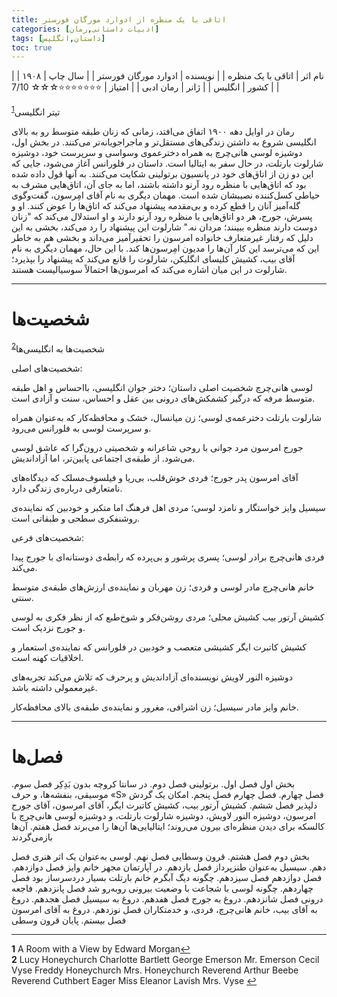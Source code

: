 ```yaml
---
title: اتاقی با یک منظره از ادوارد مورگان فورستر
categories: [ادبیات داستانی,رمان]
tags: [داستان,انگلیس]
toc: true
---
```


| نام اثر | اتاقی با یک منظره |
| نویسنده | ادوارد مورگان فورستر |
| سال چاپ | ۱۹۰۸  |
| کشور | انگلیس  |
| ژانر | رمان ادبی  |
| امتیاز | ⭐⭐⭐⭐⭐⭐⭐☆☆☆ 7/10  |


تیتر انگلیسی<sup id="a1">[1](#f1)</sup>

رمان در اوایل دهه ۱۹۰۰ اتفاق می‌افتد، زمانی که زنان طبقه متوسط رو به بالای انگلیسی شروع به داشتن زندگی‌های مستقل‌تر و ماجراجویانه‌تر می‌کنند. در بخش اول، دوشیزه لوسی هانی‌چرچ به همراه دخترعموی وسواسی و سرپرست خود، دوشیزه شارلوت بارتلت، در حال سفر به ایتالیا است. داستان در فلورانس آغاز می‌شود، جایی که این دو زن از اتاق‌های خود در پانسیون برتولینی شکایت می‌کنند. به آنها قول داده شده بود که اتاق‌هایی با منظره رود آرنو داشته باشند، اما به جای آن، اتاق‌هایی مشرف به حیاطی کسل‌کننده نصیبشان شده است. مهمان دیگری به نام آقای امِرسون، گفت‌وگوی گله‌آمیز آنان را قطع کرده و بی‌مقدمه پیشنهاد می‌کند که اتاق‌ها را عوض کنند. او و پسرش، جورج، هر دو اتاق‌هایی با منظره رود آرنو دارند و او استدلال می‌کند که "زنان دوست دارند منظره ببینند؛ مردان نه." شارلوت این پیشنهاد را رد می‌کند، بخشی به این دلیل که رفتار غیرمتعارف خانواده امرسون را تحقیرآمیز می‌داند و بخشی هم به خاطر این که می‌ترسد این کار آن‌ها را مدیون امِرسون‌ها کند. با این حال، مهمان دیگری به نام آقای بیب، کشیش کلیسای انگلیکن، شارلوت را قانع می‌کند که پیشنهاد را بپذیرد؛ شارلوت در این میان اشاره می‌کند که امرسون‌ها احتمالاً سوسیالیست هستند.

---


# شخصیت‌ها

شخصیت‌ها به انگلیسی‌ها<sup id="a2">[2](#f2)</sup>

شخصیت‌های اصلی:

لوسی هانی‌چرچ
   شخصیت اصلی داستان؛ دختر جوان انگلیسی، بااحساس و اهل طبقه متوسط مرفه که درگیر کشمکش‌های درونی بین عقل و احساس، سنت و آزادی است.

شارلوت بارتلت
   دخترعمه‌ی لوسی؛ زن میانسال، خشک و محافظه‌کار که به‌عنوان همراه و سرپرست لوسی به فلورانس می‌رود.

جورج امرسون 
   مرد جوانی با روحی شاعرانه و شخصیتی درون‌گرا که عاشق لوسی می‌شود. از طبقه‌ی اجتماعی پایین‌تر، اما آزاداندیش.

آقای امرسون
   پدر جورج؛ فردی خوش‌قلب، بی‌ریا و فیلسوف‌مسلک که دیدگاه‌های نامتعارفی درباره‌ی زندگی دارد.

سیسیل وایز
   خواستگار و نامزد لوسی؛ مردی اهل فرهنگ اما متکبر و خودبین که نماینده‌ی روشنفکری سطحی و طبقاتی است.

شخصیت‌های فرعی:

فردی هانی‌چرچ 
   برادر لوسی؛ پسری پرشور و بی‌پرده که رابطه‌ی دوستانه‌ای با جورج پیدا می‌کند.

خانم هانی‌چرچ 
   مادر لوسی و فردی؛ زن مهربان و نماینده‌ی ارزش‌های طبقه‌ی متوسط سنتی.

کشیش آرتور بیب 
   کشیش محلی؛ مردی روشن‌فکر و شوخ‌طبع که از نظر فکری به لوسی و جورج نزدیک است.

کشیش کاتبرت ایگر 
   کشیشی متعصب و خودبین در فلورانس که نماینده‌ی استعمار و اخلاقیات کهنه است.

دوشیزه النور لاویش 
    نویسنده‌ای آزاداندیش و پرحرف که تلاش می‌کند تجربه‌های غیرمعمولی داشته باشد.

خانم وایز
    مادر سیسیل؛ زن اشرافی، مغرور و نماینده‌ی طبقه‌ی بالای محافظه‌کار.

---

# فصل‌ها

بخش اول
فصل اول. برتولینی
فصل دوم. در سانتا کروچه بدون بَدِکِر
فصل سوم. موسیقی، بنفشه‌ها، و حرف «S»
فصل چهارم. فصل چهارم
فصل پنجم. امکان‌ یک گردش دلپذیر
فصل ششم. کشیش آرتور بیب، کشیش کاتبرت ایگر، آقای امرسون، آقای جورج امرسون، دوشیزه النور لاویش، دوشیزه شارلوت بارتلت، و دوشیزه لوسی هانی‌چرچ با کالسکه برای دیدن منظره‌ای بیرون می‌روند؛ ایتالیایی‌ها آن‌ها را می‌برند
فصل هفتم. آن‌ها بازمی‌گردند

بخش دوم
فصل هشتم. قرون وسطایی
فصل نهم. لوسی به‌عنوان یک اثر هنری
فصل دهم. سیسیل به‌عنوان طنزپرداز
فصل یازدهم. در آپارتمان مجهز خانم وایز
فصل دوازدهم. فصل دوازدهم
فصل سیزدهم. چگونه دیگ آبگرم خانم بارتلت بسیار دردسرساز بود
فصل چهاردهم. چگونه لوسی با شجاعت با وضعیت بیرونی روبه‌رو شد
فصل پانزدهم. فاجعه درونی
فصل شانزدهم. دروغ به جورج
فصل هفدهم. دروغ به سیسیل
فصل هجدهم. دروغ به آقای بیب، خانم هانی‌چرچ، فردی، و خدمتکاران
فصل نوزدهم. دروغ به آقای امرسون
فصل بیستم. پایان قرون وسطی

---

<b id="f1">1</b> <span class="footnote">A Room with a View by Edward Morgan</span>[↩](#a1)
<br><b id="f2">2</b> <span class="footnote">
Lucy Honeychurch
Charlotte Bartlett
George Emerson
Mr. Emerson
Cecil Vyse
Freddy Honeychurch
Mrs. Honeychurch
Reverend Arthur Beebe
Reverend Cuthbert Eager
Miss Eleanor Lavish
Mrs. Vyse
</span> [↩](#a2)
